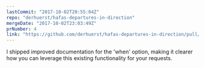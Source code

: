 ```yaml
---
lastCommit: "2017-10-02T20:55:04Z"
repo: "derhuerst/hafas-departures-in-direction"
mergeDate: "2017-10-02T23:03:49Z"
prNumber: 4
link: "https://github.com/derhuerst/hafas-departures-in-direction/pull/4"
---
```


I shipped improved documentation for the 'when' option, making it clearer how you can leverage this existing functionality for your requests.